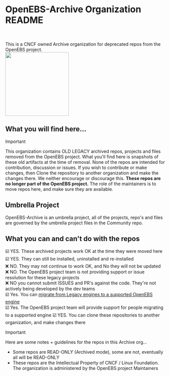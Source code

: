 # OpenEBS-Archive Organization README
<BR>

This is a CNCF owned Archive organization for deprecated repos from the OpenEBS project. <BR>
[<image src="https://github.com/openebs-archive/community/blob/main/images/CNCF_logo_color.png" width=200>](https://cncf.io)

## What you will find here...
> [!Important]
This organization contains OLD LEGACY archived repos, projects and files removed from the OpenEBS project. What you'll find here is snapshots of these old artifacts at the time of removal. None of the repos are intended for contribution, discussion or issues. If you wish to contribute or make changes, then Clone the repository to another organization and make the changes there. We neither encourage or discourage this. **These repos are no longer part of the OpenEBS project.** The role of the maintainers is to move repos here, and make sure they are available.

## Umbrella Project
OpenEBS-Archive is an umbrella project, all of the projects, repo's and files are governed by the umbrella project files in the Community repo.

## What you can and can't do with the repos
☑️ YES. These archived projects work OK at the time they were moved here<BR>
☑️ YES. They can still be installed, uninstalled and re-installed<BR>
❌ NO. They may not continue to work OK, and No they will not be updated<BR>
❌ NO. The OpenEBS project team is not providing support or issue resolution for these legacy projects<BR>
❌ NO you cannot submit ISSUES and PR's against the code. They're not actively being developed by the dev teams <BR>
☑️ Yes. You can [migrate from Legacy engines to a supported OpenEBS engine](https://openebs.io/docs/user-guides/data-migration/migration-using-velero/overview)<BR>
☑️ Yes. The OpenEBS project team will provide support for people migrating to a supported engine
☑️ YES. You can clone these repositories to another organization, and make changes there

> [!IMPORTANT]
> Here are some notes + guidelines for the repos in this Archive org... <br>
> - Some repos are READ-ONLY (Archived mode), some are not, eventually all will be READ-ONLY <BR>
> - These repos are the Intellectual Property of CNCF / Linux Foundation. The organization is administered by the OpenEBS project Maintainers <BR>


